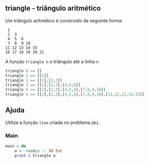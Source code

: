 ## triangle - triângulo aritmético

Um triângulo aritmético é construído da seguinte forma:

```
 1
 2  3
 4  5  6
 7  8  9 10
11 12 13 14 15
16 17 18 19 20 21
```

A função `triangle n` o triângulo até a linha `n`:


```hs
triangle 0 == []
triangle 1 == [[1]]
triangle 2 == [[1],[2,3]]
triangle 3 == [[1],[2,3],[4,5,6]]
triangle 4 == [[1],[2,3],[4,5,6],[7,8,9,10]]
triangle 5 == [[1],[2,3],[4,5,6],[7,8,9,10],[11,12,13,14,15]]
```

## Ajuda
Utilize a função `line` criada no problema `@61`.

<!--MAIN_BEGIN-->
### Main
```hs
main = do
    a <- readLn :: IO Int
    print $ triangle a

```
<!--MAIN_END-->